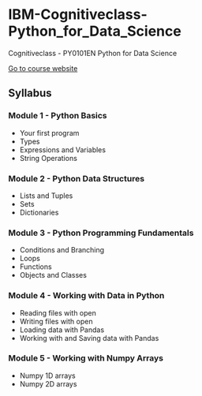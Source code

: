 # IBM-Cognitiveclass-Python_for_Data_Science
Cognitiveclass - PY0101EN Python for Data Science

[Go to course website](https://courses.cognitiveclass.ai/courses/course-v1:Cognitiveclass+PY0101EN+v2/courseware/da924c023b9b4009972ea7f973a572b8/f2a42aed811f417cab4f0a064a469218/)

## Syllabus
### Module 1 - Python Basics

* Your first program
* Types
* Expressions and Variables
* String Operations

### Module 2 - Python Data Structures

* Lists and Tuples
* Sets
* Dictionaries

### Module 3 - Python Programming Fundamentals

* Conditions and Branching
* Loops
* Functions
* Objects and Classes

### Module 4 - Working with Data in Python

* Reading files with open
* Writing files with open
* Loading data with Pandas
* Working with and Saving data with Pandas

### Module 5 - Working with Numpy Arrays

* Numpy 1D arrays
* Numpy 2D arrays
